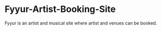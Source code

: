 # Fyyur-Artist-Booking-Site
Fyyur is an artist and musical site where artist and venues can be booked.

